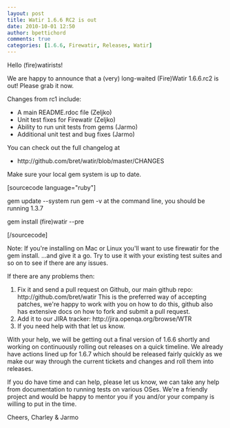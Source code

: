 ```yaml
---
layout: post
title: Watir 1.6.6 RC2 is out
date: 2010-10-01 12:50
author: bpettichord
comments: true
categories: [1.6.6, Firewatir, Releases, Watir]
---
```

Hello (fire)watirists!

We are happy to announce that a (very) long-waited (Fire)Watir
1.6.6.rc2 is out! Please grab it now.

Changes from rc1 include:
<ul>
	<li> A main README.rdoc file (Zeljko)</li>
	<li> Unit test fixes for Firewatir (Zeljko)</li>
	<li>Ability to run unit tests from gems (Jarmo)</li>
	<li> Additional unit test and bug fixes (Jarmo)</li>
</ul>
You can check out the full changelog at
<ul>
	<li> http://github.com/bret/watir/blob/master/CHANGES</li>
</ul>
Make sure your local gem system is up to date.

[sourcecode language="ruby"]

gem update --system
run gem -v at the command line, you should be running 1.3.7

gem install (fire)watir --pre

[/sourcecode]

Note: If you're installing on Mac or Linux you'll want to use
firewatir for the gem install.
...and give it a go. Try to use it with your existing test suites and
so on to see if there are any issues.

If there are any problems then:
<ol>
	<li> Fix it and send a pull request on Github, our main github repo: http://github.com/bret/watir This is the preferred way of accepting patches, we're happy to work with you on how to do this, github also has extensive docs on how to fork and submit a pull request.</li>
	<li> Add it to our JIRA tracker: http://jira.openqa.org/browse/WTR</li>
	<li> If you need help with that let us know.</li>
</ol>
With your help, we will be getting out a final version of 1.6.6 shortly and working on continuously rolling out releases on a quick timeline. We already have actions lined up for 1.6.7 which should be released fairly quickly as we make our way through the current tickets and changes and roll them into releases.

If you do have time and can help, please let us know, we can take any help from documentation to running tests on various OSes. We're a
friendly project and would be happy to mentor you if you and/or your company is willing to put in the time.

Cheers,
Charley &amp; Jarmo
